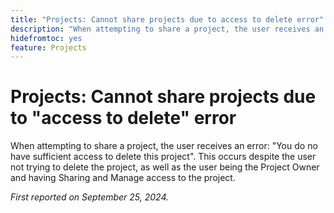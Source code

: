 ```yaml
---
title: "Projects: Cannot share projects due to access to delete error"
description: "When attempting to share a project, the user receives an error: You do no have sufficient access to delete this project. This occurs despite the user not trying to delete the project, as well as the user being the Project Owner and having Sharing and Manage access to the project."
hidefromtoc: yes
feature: Projects
---
```


# Projects: Cannot share projects due to "access to delete" error

When attempting to share a project, the user receives an error: "You do no have sufficient access to delete this project". This occurs despite the user not trying to delete the project, as well as the user being the Project Owner and having Sharing and Manage access to the project.

_First reported on September 25, 2024._

